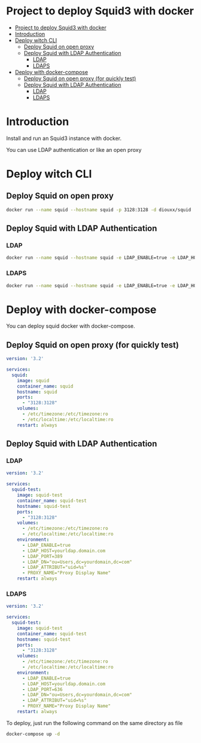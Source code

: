 # Project to deploy Squid3 with docker

- [Project to deploy Squid3 with docker](#project-to-deploy-squid3-with-docker)
- [Introduction](#introduction)
- [Deploy witch CLI](#deploy-witch-cli)
  - [Deploy Squid on open proxy](#deploy-squid-on-open-proxy)
  - [Deploy Squid with LDAP Authentication](#deploy-squid-with-ldap-authentication)
    - [LDAP](#ldap)
    - [LDAPS](#ldaps)
- [Deploy with docker-compose](#deploy-with-docker-compose)
  - [Deploy Squid on open proxy (for quickly test)](#deploy-squid-on-open-proxy-for-quickly-test)
  - [Deploy Squid with LDAP Authentication](#deploy-squid-with-ldap-authentication-1)
    - [LDAP](#ldap-1)
    - [LDAPS](#ldaps-1)

# Introduction

Install and run an Squid3 instance with docker.

You can use LDAP authentication or like an open proxy

# Deploy witch CLI

## Deploy Squid on open proxy

```sh
docker run --name squid --hostname squid -p 3128:3128 -d diouxx/squid
```

## Deploy Squid with LDAP Authentication
### LDAP

```sh
docker run --name squid --hostname squid -e LDAP_ENABLE=true -e LDAP_HOST=yourldap.domain.com -e LDAP_PORT=389 -e LDAP_DN="ou=Users,dc=yourdomain,dc=com" -e LDAP_ATTRIBUT="uid=%s" -e PROXY_NAME="Proxy Display Name" -p 3128:3128 -d diouxx/squid
```

### LDAPS

```sh
docker run --name squid --hostname squid -e LDAP_ENABLE=true -e LDAP_HOST=yourldap.domain.com -e LDAP_PORT=636 -e LDAP_DN="ou=Users,dc=yourdomain,dc=com" -e LDAP_ATTRIBUT="uid=%s" -e PROXY_NAME="Proxy Display Name" -p 3128:3128 -d diouxx/squid
```

# Deploy with docker-compose

You can deploy squid docker with docker-compose.

## Deploy Squid on open proxy (for quickly test)

```yaml
version: '3.2'

services: 
  squid:
    image: squid
    container_name: squid
    hostname: squid
    ports:
      - "3128:3128"
    volumes:
      - /etc/timezone:/etc/timezone:ro
      - /etc/localtime:/etc/localtime:ro
    restart: always
```

## Deploy Squid with LDAP Authentication
### LDAP

```yaml
version: '3.2'

services: 
  squid-test:
    image: squid-test
    container_name: squid-test
    hostname: squid-test
    ports:
      - "3128:3128"
    volumes:
      - /etc/timezone:/etc/timezone:ro
      - /etc/localtime:/etc/localtime:ro
    environment: 
      - LDAP_ENABLE=true
      - LDAP_HOST=yourldap.domain.com
      - LDAP_PORT=389
      - LDAP_DN="ou=Users,dc=yourdomain,dc=com"
      - LDAP_ATTRIBUT="uid=%s"
      - PROXY_NAME="Proxy Display Name"
    restart: always
```

### LDAPS

```yaml
version: '3.2'

services: 
  squid-test:
    image: squid-test
    container_name: squid-test
    hostname: squid-test
    ports:
      - "3128:3128"
    volumes:
      - /etc/timezone:/etc/timezone:ro
      - /etc/localtime:/etc/localtime:ro
    environment: 
      - LDAP_ENABLE=true
      - LDAP_HOST=yourldap.domain.com
      - LDAP_PORT=636
      - LDAP_DN="ou=Users,dc=yourdomain,dc=com"
      - LDAP_ATTRIBUT="uid=%s"
      - PROXY_NAME="Proxy Display Name"
    restart: always
```

To deploy, just run the following command on the same directory as file

```sh
docker-compose up -d
```
